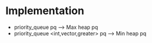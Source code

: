 # Implementation
- priority_queue <int> pq  --> Max heap pq
- priority_queue <int,vector<int>,greater<int>> pq --> Min heap pq
